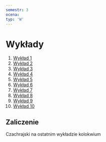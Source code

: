 ```yaml
---
semestr: 3
ocena: 
typ: 'W'
---
```


# Wykłady
1. [Wykład 1](/Notatki/Semestr%203/Niezawodność%20i%20diagnostyka%20układów%20cyfrowych%201/Wykłady/Wykład%201/Wykład%201.md)
2. [Wykład 2](/Notatki/Semestr%203/Niezawodność%20i%20diagnostyka%20układów%20cyfrowych%201/Wykłady/Wykład%202/Wykład%202.md)
3. [Wykład 3](/Notatki/Semestr%203/Niezawodność%20i%20diagnostyka%20układów%20cyfrowych%201/Wykłady/Wykład%203/Wykład%203.md)
4. [Wykład 4](/Notatki/Semestr%203/Niezawodność%20i%20diagnostyka%20układów%20cyfrowych%201/Wykłady/Wykład%204/Wykład%204.md)
5. [Wykład 5](/Notatki/Semestr%203/Niezawodność%20i%20diagnostyka%20układów%20cyfrowych%201/Wykłady/Wykład%205/Wykład%205.md)
6. [Wykład 6](/Notatki/Semestr%203/Niezawodność%20i%20diagnostyka%20układów%20cyfrowych%201/Wykłady/Wykład%206/Wykład%206.md)
7. [Wykład 7](/Notatki/Semestr%203/Niezawodność%20i%20diagnostyka%20układów%20cyfrowych%201/Wykłady/Wykład%207/Wykład%207.md)
8. [Wykład 8](/Notatki/Semestr%203/Niezawodność%20i%20diagnostyka%20układów%20cyfrowych%201/Wykłady/Wykład%208/Wykład%208.md)
9. [Wykład 9](/Notatki/Semestr%203/Niezawodność%20i%20diagnostyka%20układów%20cyfrowych%201/Wykłady/Wykład%209/Wykład%209.md)
10. [Wykład 10](Notatki/Semestr%203/Niezawodność%20i%20diagnostyka%20układów%20cyfrowych%201/Wykłady/Wykład%2010/Wykład%2010.md)

## Zaliczenie
Czachrajski
na ostatnim wykładzie kolokwium
